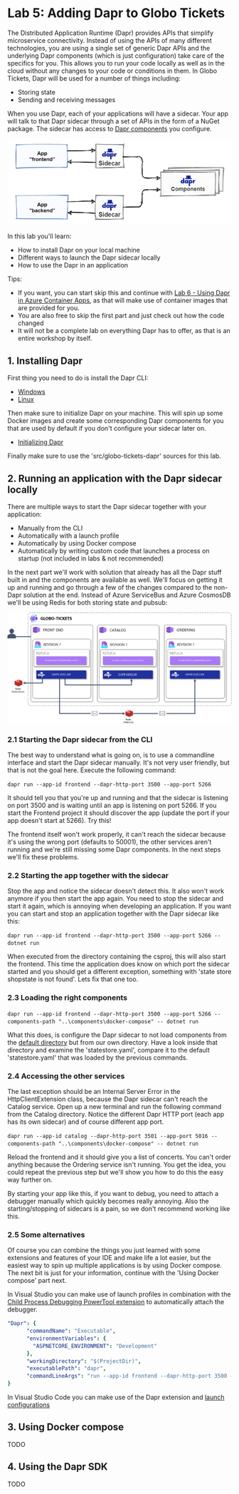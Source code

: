 # Lab 5: Adding Dapr to Globo Tickets

The Distributed Application Runtime (Dapr) provides APIs that simplify microservice connectivity. Instead of using the APIs of many different technologies, you are using a single set of generic Dapr APIs and the underlying Dapr components (which is just configuration) take care of the specifics for you. This allows you to run your code locally as well as in the cloud without any changes to your code or conditions in them. In Globo Tickets, Dapr will be used for a number of things including:

- Storing state
- Sending and receiving messages

When you use Dapr, each of your applications will have a sidecar. Your app will talk to that Dapr sidecar through a set of APIs in the form of a NuGet package.
The sidecar has access to [Dapr components](https://docs.dapr.io/concepts/components-concept/) you configure.

![Dapr Sidecars](img/dapr-sidecars.png)

In this lab you'll learn:

- How to install Dapr on your local machine
- Different ways to launch the Dapr sidecar locally
- How to use the Dapr in an application

Tips:

- If you want, you can start skip this and continue with [Lab 6 - Using Dapr in Azure Container Apps](/labs/using-dapr-aca.md), as that will make use of container images that are provided for you.
- You are also free to skip the first part and just check out how the code changed
- It will not be a complete lab on everything Dapr has to offer, as that is an entire workshop by itself.

## 1. Installing Dapr

First thing you need to do is install the Dapr CLI:

- [Windows](https://docs.dapr.io/getting-started/install-dapr-cli/#tabs-2-windows)
- [Linux](https://docs.dapr.io/getting-started/install-dapr-cli/#tabs-2-linux)

Then make sure to initialize Dapr on your machine. This will spin up some Docker images and create some corresponding Dapr components for you that are used by default if you don't configure your sidecar later on.

- [Initializing Dapr](https://docs.dapr.io/getting-started/install-dapr-selfhost/)

Finally make sure to use the 'src/globo-tickets-dapr' sources for this lab.

## 2. Running an application with the Dapr sidecar locally

There are multiple ways to start the Dapr sidecar together with your application:

- Manually from the CLI
- Automatically with a launch profile
- Automatically by using Docker compose
- Automatically by writing custom code that launches a process on startup (not included in labs & not recommended)

In the next part we'll work with solution that already has all the Dapr stuff built in and the components are available as well. We'll focus on getting it up and running and go through a few of the changes compared to the non-Dapr solution at the end. Instead of Azure ServiceBus and Azure CosmosDB we'll be using Redis for both storing state and pubsub:

![Globo Tickets](img/globotickets-local.png)

### 2.1 Starting the Dapr sidecar from the CLI

The best way to understand what is going on, is to use a commandline interface and start the Dapr sidecar manually. It's not very user friendly, but that is not the goal here. Execute the following command:

`dapr run --app-id frontend --dapr-http-port 3500 --app-port 5266`

It should tell you that you're up and running and that the sidecar is listening on port 3500 and is waiting until an app is listening on port 5266. If you start the Frontend project it should discover the app (update the port if your app doesn't start at 5266). Try this!

The frontend itself won't work properly, it can't reach the sidecar because it's using the wrong port (defaults to 50001), the other services aren't running and we're still missing some Dapr components. In the next steps we'll fix these problems.

### 2.2 Starting the app together with the sidecar

Stop the app and notice the sidecar doesn't detect this. It also won't work anymore if you then start the app again. You need to stop the sidecar and start it again, which is annoying when developing an application. If you want you can start and stop an application together with the Dapr sidecar like this:

`dapr run --app-id frontend --dapr-http-port 3500 --app-port 5266 -- dotnet run`

When executed from the directory containing the csproj, this will also start the frontend. This time the application does know on which port the sidecar started and you should get a different exception, something with 'state store shopstate is not found'. Lets fix that one too.

### 2.3 Loading the right components

`dapr run --app-id frontend --dapr-http-port 3500 --app-port 5266 --components-path "..\components\docker-compose" -- dotnet run`

What this does, is configure the Dapr sidecar to not load components from the [default directory](https://docs.dapr.io/getting-started/install-dapr-selfhost/#step-5-verify-components-directory-has-been-initialized) but from our own directory. Have a look inside that directory and examine the 'statestore.yaml', compare it to the default 'statestore.yaml' that was loaded by the previous commands.

### 2.4 Accessing the other services

The last exception should be an Internal Server Error in the HttpClientExtension class, because the Dapr sidecar can't reach the Catalog service. Open up a new terminal and run the following command from the Catalog directory. Notice the different Dapr HTTP port (each app has its own sidecar) and of course different app port.

`dapr run --app-id catalog --dapr-http-port 3501 --app-port 5016 --components-path "..\components\docker-compose" -- dotnet run`

Reload the frontend and it should give you a list of concerts. You can't order anything because the Ordering service isn't running. You get the idea, you could repeat the previous step but we'll show you how to do this the easy way further on.

By starting your app like this, if you want to debug, you need to attach a debugger manually which quickly becomes really annoying. Also the starting/stopping of sidecars is a pain, so we don't recommend working like this.

### 2.5 Some alternatives

Of course you can combine the things you just learned with some extensions and features of your IDE and make life a lot easier, but the easiest way to spin up multiple applications is by using Docker compose. The next bit is just for your information, continue with the 'Using Docker compose' part next.

In Visual Studio you can make use of launch profiles in combination with the [Child Process Debugging PowerTool extension](https://marketplace.visualstudio.com/items?itemName=vsdbgplat.MicrosoftChildProcessDebuggingPowerTool) to automatically attach the debugger.

```yaml
"Dapr": {
      "commandName": "Executable",
      "environmentVariables": {
        "ASPNETCORE_ENVIRONMENT": "Development"
      },
      "workingDirectory": "$(ProjectDir)",
      "executablePath": "dapr",
      "commandLineArgs": "run --app-id frontend --dapr-http-port 3500 --app-port 5266 --components-path ..\\components\\docker-compose -- dotnet run"
}
```

In Visual Studio Code you can make use of the Dapr extension and [launch configurations](https://docs.dapr.io/developing-applications/ides/vscode/vscode-how-to-debug-multiple-dapr-apps/)

## 3. Using Docker compose

TODO

## 4. Using the Dapr SDK

TODO